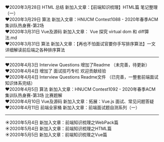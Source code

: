  ❤2020年3月28日 HTML 总结 新加入文章：【前端知识梳理】HTML篇 笔记整理（一）<br/>
 ❤2020年3月29日 算法 新加入文章：HNUCM Contest1088 - 2020年春季ACM集训队热身赛-第2场 <br/>
 ❤2020年3月31日 Vue及源码 新加入文章： Vue 探究 virtual dom 和 diff算法.md <br/>
 ❤2020年3月31日 算法 新加入文章：【再也不怕面试官要你手写排序算法】一文详细解读前后端之各种排序算法 <br/>
 
 <hr/>
 
 ❤2020年4月3日 Interview Questions 增加了Readme （未完善，待更新） <br/>
 ❤2020年4月4日 增加了 面试技巧专栏 欢迎贡献经验 <br/>
 ❤2020年4月4日 Interview Questions Readme文件 （已完善，一整套前端面试知识体系完结） <br/>
 ❤2020年4月5日 算法 新加入文章：HNUCM Contest1092 - 2020年春季ACM集训队热身赛-第3场 比赛题解 <br/>
 ❤2020年4月10日 Vue及源码 新加入文章：拓展：Vue.js 面试、常见问题答疑 <br/>
 ❤2020年4月11日 前端全家桶 新加入文章：前端面试题自测系列（一） <br/>

 <hr/>
 
 :sunny:2020年5月4日  新加入文章：前端知识梳理之WebPack篇 <br/>
 :sunny:2020年5月4日  新加入文章：前端知识梳理之HTML篇 <br/>
 :sunny:2020年5月5日  新加入文章：前端知识梳理之Vue篇 <br/>
